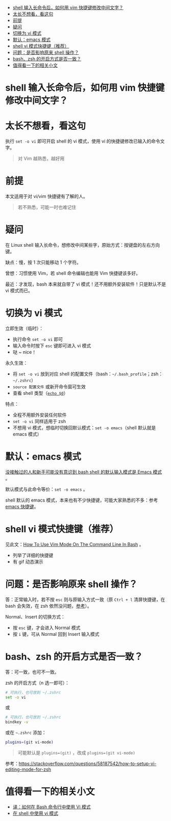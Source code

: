 <!-- START doctoc generated TOC please keep comment here to allow auto update -->
<!-- DON'T EDIT THIS SECTION, INSTEAD RE-RUN doctoc TO UPDATE -->

- [shell 输入长命令后，如何用 vim 快捷键修改中间文字？](#shell-%E8%BE%93%E5%85%A5%E9%95%BF%E5%91%BD%E4%BB%A4%E5%90%8E%E5%A6%82%E4%BD%95%E7%94%A8-vim-%E5%BF%AB%E6%8D%B7%E9%94%AE%E4%BF%AE%E6%94%B9%E4%B8%AD%E9%97%B4%E6%96%87%E5%AD%97)
- [太长不想看，看这句](#%E5%A4%AA%E9%95%BF%E4%B8%8D%E6%83%B3%E7%9C%8B%E7%9C%8B%E8%BF%99%E5%8F%A5)
- [前提](#%E5%89%8D%E6%8F%90)
- [疑问](#%E7%96%91%E9%97%AE)
- [切换为 vi 模式](#%E5%88%87%E6%8D%A2%E4%B8%BA-vi-%E6%A8%A1%E5%BC%8F)
- [默认：emacs 模式](#%E9%BB%98%E8%AE%A4emacs-%E6%A8%A1%E5%BC%8F)
- [shell vi 模式快捷键（推荐）](#shell-vi-%E6%A8%A1%E5%BC%8F%E5%BF%AB%E6%8D%B7%E9%94%AE%E6%8E%A8%E8%8D%90)
- [问题：是否影响原来 shell 操作？](#%E9%97%AE%E9%A2%98%E6%98%AF%E5%90%A6%E5%BD%B1%E5%93%8D%E5%8E%9F%E6%9D%A5-shell-%E6%93%8D%E4%BD%9C)
- [bash、zsh 的开启方式是否一致？](#bashzsh-%E7%9A%84%E5%BC%80%E5%90%AF%E6%96%B9%E5%BC%8F%E6%98%AF%E5%90%A6%E4%B8%80%E8%87%B4)
- [值得看一下的相关小文](#%E5%80%BC%E5%BE%97%E7%9C%8B%E4%B8%80%E4%B8%8B%E7%9A%84%E7%9B%B8%E5%85%B3%E5%B0%8F%E6%96%87)

<!-- END doctoc generated TOC please keep comment here to allow auto update -->

# shell 输入长命令后，如何用 vim 快捷键修改中间文字？


# 太长不想看，看这句
执行 `set -o vi` 即可开启 shell 的 vi 模式，使用 vi 的快捷键修改已输入的命令文字。

> 对 Vim 越熟悉，越好用



# 前提
本文适用于对 vi/vim 快捷键有了解的人。

> 若不熟悉，可能一时也难记住



# 疑问
在 Linux shell 输入长命令，想修改中间某些字，原始方式：按键盘的左右方向键。

缺点：慢，按 1 次只能移动 1 个字符。

曾想：习惯使用 Vim，若 shell 命令编辑也能用 Vim 快捷键该多好。

最近：才发现，bash 本来就自带了 vi 模式！还不用额外安装软件！只是默认不是 vi 模式而已。



# 切换为 vi 模式
立即生效（临时）：

- 执行命令 `set -o vi` 即可
- 输入命令时按下 `esc` 键即可进入 vi 模式
- 哒 ~ nice！


永久生效：

- 将 `set -o vi` 放到对应 shell 的配置文件（bash：`~/.bash_profile`；zsh：`~/.zshrc`）
- `source 配置文件` 或新开命令窗可生效
- 查看 shell 类型（[`echo $0`](https://askubuntu.com/a/590902/1042664)）


特点：
- 全程不用额外安装任何软件
- `set -o vi` 同样适用于 zsh
- 不想用 vi 模式，想临时切换回默认模式：`set -o emacs`（shell 默认就是 emacs 模式）



# 默认：emacs 模式
[没接触过的人和新手可能没有意识到 bash shell 的默认输入模式是 Emacs 模式](https://linux.cn/article-8372-1.html) 。

默认模式与此命令等价：`set -o emacs` 。

shell 默认的 emacs 模式，本来也有不少快捷键，可能大家熟悉的不多：参考 [emacs 快捷键](https://www.smartfile.com/blog/bash-shortcuts-for-the-command-line-emacs/)。



# shell vi 模式快捷键（推荐）
见此文：[How To Use Vim Mode On The Command Line In Bash](https://dev.to/brandonwallace/how-to-use-vim-mode-on-the-command-line-in-bash-fnn) 。

- 列举了详细的快捷键
- 有 gif 动态演示



# 问题：是否影响原来 shell 操作？
答：正常输入时，若不按 `esc` 则与原输入方式一致（原 `Ctrl + l` 清屏快捷键，在 bash 会失效，在 zsh 依然没问题，[参考](https://unix.stackexchange.com/questions/104094/is-there-any-way-to-enable-ctrll-to-clear-screen-when-set-o-vi-is-set)）。

Normal、Insert 的切换方式：

- 按 `esc` 键，才会进入 Normal 模式
- 按 `i` 键，可从 Normal 回到 Insert 输入模式



# bash、zsh 的开启方式是否一致？
答：可一致，也可不一致。

zsh 的开启方式（n 选一即可）：

```sh
# 可执行，也可放到 ~/.zshrc
set -o vi
```

或

```sh
# 可执行，也可放到 ~/.zshrc
bindkey -v
```

或在 `~.zshrc` 添加：

```sh
plugins=(git vi-mode)
```

> 可能默认是 `plugins=(git)` ，改成 `plugins=(git vi-mode)`

参考：https://stackoverflow.com/questions/58187542/how-to-setup-vi-editing-mode-for-zsh



# 值得看一下的相关小文
- [译：如何在 Bash 命令行中使用 Vi 模式](https://github.com/vikyd/note/blob/master/bash_vi_mode.md)
- [在 shell 中使用 vi 模式](https://linux.cn/article-8372-1.html)


